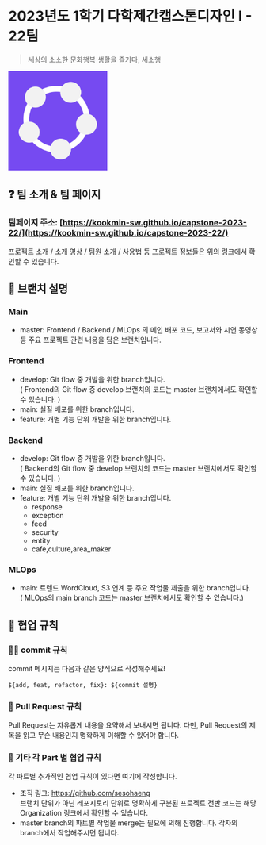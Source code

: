 # 2023년도 1학기 다학제간캡스톤디자인 I - 22팀
> 세상의 소소한 문화행복 생활을 즐기다, 세소행


<img src="./img/logo.png" width="200" />

## :question: 팀 소개 & 팀 페이지

### 팀페이지 주소: [https://kookmin-sw.github.io/capstone-2023-22/](https://kookmin-sw.github.io/capstone-2023-22/)

프로젝트 소개 / 소개 영상 / 팀원 소개 / 사용법 등 프로젝트 정보들은 위의 링크에서 확인할 수 있습니다.

## :evergreen_tree: 브랜치 설명

### Main

- master: Frontend / Backend / MLOps 의 메인 배포 코드, 보고서와 시연 동영상 등 주요 프로젝트 관련 내용을 담은 브랜치입니다.

### Frontend

- develop: Git flow 중 개발을 위한 branch입니다.<br />
( Frontend의 Git flow 중 develop 브랜치의 코드는 master 브랜치에서도 확인할 수 있습니다. )
- main: 실질 배포를 위한 branch입니다.
- feature: 개별 기능 단위 개발을 위한 branch입니다.

### Backend

- develop: Git flow 중 개발을 위한 branch입니다.<br />
( Backend의 Git flow 중 develop 브랜치의 코드는 master 브랜치에서도 확인할 수 있습니다. )
- main: 실질 배포를 위한 branch입니다.
- feature: 개별 기능 단위 개발을 위한 branch입니다.
    - response
    - exception
    - feed
    - security
    - entity
    - cafe,culture,area_maker

### MLOps

- main: 트렌드 WordCloud, S3 연계 등 주요 작업물 제출을 위한 branch입니다.<br />
( MLOps의 main branch 코드는 master 브랜치에서도 확인할 수 있습니다.) 

## :raised_hands: 협업 규칙

### :ok_woman: commit 규칙

commit 메시지는 다음과 같은 양식으로 작성해주세요!

```
${add, feat, refactor, fix}: ${commit 설명}
```

### :raising_hand: Pull Request 규칙

Pull Request는 자유롭게 내용을 요약해서 보내시면 됩니다.
다만, Pull Request의 제목을 읽고 무슨 내용인지 명확하게 이해할 수 있어야 합니다.

### :notebook_with_decorative_cover: 기타 각 Part 별 협업 규칙

각 파트별 추가적인 협업 규칙이 있다면 여기에 작성합니다.

- 조직 링크: https://github.com/sesohaeng <br />
브랜치 단위가 아닌 레포지토리 단위로 명확하게 구분된 프로젝트 전반 코드는 해당 Organization 링크에서 확인할 수 있습니다.
- master branch의 파트별 작업물 merge는 필요에 의해 진행합니다. 각자의 branch에서 작업해주시면 됩니다.
